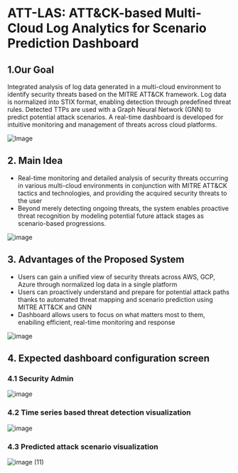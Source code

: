 # ATT-LAS: ATT&CK-based Multi-Cloud Log Analytics for Scenario Prediction Dashboard

## 1.Our Goal

Integrated analysis of log data generated in a multi-cloud environment to identify security threats based on the MITRE ATT&CK framework. Log data is normalized into STIX format, enabling detection through predefined threat rules. Detected TTPs are used with a Graph Neural Network (GNN) to predict potential attack scenarios. A real-time dashboard is developed for intuitive monitoring and management of threats across cloud platforms.

![Image](https://github.com/user-attachments/assets/446915f6-fb7a-4f5a-ac42-d7d201290ddb)

## 2. Main Idea
- Real-time monitoring and detailed analysis of security threats occurring in various multi-cloud environments in conjunction with MITRE ATT&CK tactics and technologies, and providing the acquired security threats to the user
- Beyond merely detecting ongoing threats, the system enables proactive threat recognition by modeling potential future attack stages as scenario-based progressions.

  
![image](https://github.com/user-attachments/assets/0aecb62f-0be3-49d4-a9fc-d29e76613efd)

## 3.  Advantages of the Proposed System
- Users can gain a unified view of security threats across AWS, GCP, Azure through normalized log data in a single platform
- Users can proactively understand and prepare for potential attack paths thanks to automated threat mapping and scenario prediction using MITRE ATT&CK and GNN
- Dashboard allows users to focus on what matters most to them, enabiling efficient, real-time monitoring and response

![image](https://github.com/user-attachments/assets/4184d3f0-ea2d-4c8b-ad6b-f71e748eb414)

## 4. Expected dashboard configuration screen

### 4.1 Security Admin

![image](https://github.com/user-attachments/assets/575aeaef-276d-4bb3-8d34-2af663bc3f5f)


### 4.2 Time series based threat detection visualization

![image](https://github.com/user-attachments/assets/7fd7a30a-7d54-4121-9f24-ca049350cdc2)

### 4.3 Predicted attack scenario visualization

![image (11)](https://github.com/user-attachments/assets/f9de1cdd-153f-494f-bdff-cddf5613c207)


